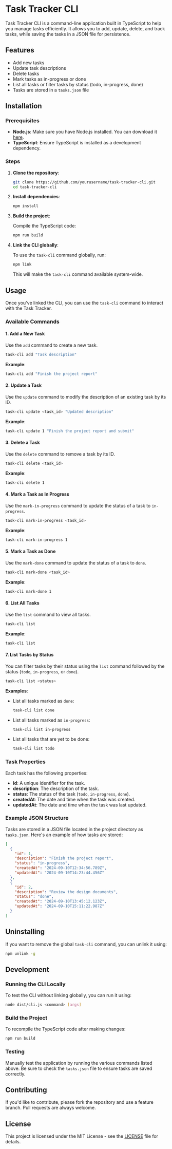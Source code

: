 # Task Tracker CLI

Task Tracker CLI is a command-line application built in TypeScript to help you manage tasks efficiently. It allows you to add, update, delete, and track tasks, while saving the tasks in a JSON file for persistence.

## Features

- Add new tasks
- Update task descriptions
- Delete tasks
- Mark tasks as in-progress or done
- List all tasks or filter tasks by status (todo, in-progress, done)
- Tasks are stored in a `tasks.json` file

## Installation

### Prerequisites

- **Node.js**: Make sure you have Node.js installed. You can download it [here](https://nodejs.org/).
- **TypeScript**: Ensure TypeScript is installed as a development dependency.

### Steps

1. **Clone the repository**:

   ```bash
   git clone https://github.com/yourusername/task-tracker-cli.git
   cd task-tracker-cli
   ```

2. **Install dependencies**:

   ```bash
   npm install
   ```

3. **Build the project**:

   Compile the TypeScript code:

   ```bash
   npm run build
   ```

4. **Link the CLI globally**:

   To use the `task-cli` command globally, run:

   ```bash
   npm link
   ```

   This will make the `task-cli` command available system-wide.

## Usage

Once you've linked the CLI, you can use the `task-cli` command to interact with the Task Tracker.

### Available Commands

#### 1. Add a New Task

Use the `add` command to create a new task.

```bash
task-cli add "Task description"
```

**Example**:

```bash
task-cli add "Finish the project report"
```

#### 2. Update a Task

Use the `update` command to modify the description of an existing task by its ID.

```bash
task-cli update <task_id> "Updated description"
```

**Example**:

```bash
task-cli update 1 "Finish the project report and submit"
```

#### 3. Delete a Task

Use the `delete` command to remove a task by its ID.

```bash
task-cli delete <task_id>
```

**Example**:

```bash
task-cli delete 1
```

#### 4. Mark a Task as In Progress

Use the `mark-in-progress` command to update the status of a task to `in-progress`.

```bash
task-cli mark-in-progress <task_id>
```

**Example**:

```bash
task-cli mark-in-progress 1
```

#### 5. Mark a Task as Done

Use the `mark-done` command to update the status of a task to `done`.

```bash
task-cli mark-done <task_id>
```

**Example**:

```bash
task-cli mark-done 1
```

#### 6. List All Tasks

Use the `list` command to view all tasks.

```bash
task-cli list
```

**Example**:

```bash
task-cli list
```

#### 7. List Tasks by Status

You can filter tasks by their status using the `list` command followed by the status (`todo`, `in-progress`, or `done`).

```bash
task-cli list <status>
```

**Examples**:

- List all tasks marked as `done`:

  ```bash
  task-cli list done
  ```

- List all tasks marked as `in-progress`:

  ```bash
  task-cli list in-progress
  ```

- List all tasks that are yet to be done:
  ```bash
  task-cli list todo
  ```

### Task Properties

Each task has the following properties:

- **id**: A unique identifier for the task.
- **description**: The description of the task.
- **status**: The status of the task (`todo`, `in-progress`, `done`).
- **createdAt**: The date and time when the task was created.
- **updatedAt**: The date and time when the task was last updated.

### Example JSON Structure

Tasks are stored in a JSON file located in the project directory as `tasks.json`. Here's an example of how tasks are stored:

```json
[
  {
    "id": 1,
    "description": "Finish the project report",
    "status": "in-progress",
    "createdAt": "2024-09-10T12:34:56.789Z",
    "updatedAt": "2024-09-10T14:23:44.456Z"
  },
  {
    "id": 2,
    "description": "Review the design documents",
    "status": "done",
    "createdAt": "2024-09-10T13:45:12.123Z",
    "updatedAt": "2024-09-10T15:11:22.987Z"
  }
]
```

## Uninstalling

If you want to remove the global `task-cli` command, you can unlink it using:

```bash
npm unlink -g
```

## Development

### Running the CLI Locally

To test the CLI without linking globally, you can run it using:

```bash
node dist/cli.js <command> [args]
```

### Build the Project

To recompile the TypeScript code after making changes:

```bash
npm run build
```

### Testing

Manually test the application by running the various commands listed above. Be sure to check the `tasks.json` file to ensure tasks are saved correctly.

## Contributing

If you'd like to contribute, please fork the repository and use a feature branch. Pull requests are always welcome.

## License

This project is licensed under the MIT License - see the [LICENSE](LICENSE) file for details.
